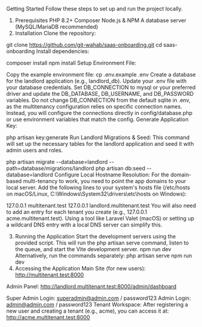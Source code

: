 Getting Started
Follow these steps to set up and run the project locally.

1. Prerequisites
PHP 8.2+
Composer
Node.js & NPM
A database server (MySQL/MariaDB recommended)
2. Installation
Clone the repository:

git clone https://github.com/git-wahab/saas-onboarding.git
cd saas-onboarding
Install dependencies:

composer install
npm install
Setup Environment File:

Copy the example environment file:
cp .env.example .env
Create a database for the landlord application (e.g., landlord_db).
Update your .env file with your database credentials. Set DB_CONNECTION to mysql or your preferred driver and update the DB_DATABASE, DB_USERNAME, and DB_PASSWORD variables. Do not change DB_CONNECTION from the default sqlite in .env, as the multitenancy configuration relies on specific connection names. Instead, you will configure the connections directly in config/database.php or use environment variables that match the config.
Generate Application Key:

php artisan key:generate
Run Landlord Migrations & Seed: This command will set up the necessary tables for the landlord application and seed it with admin users and roles.

php artisan migrate --database=landlord --path=database/migrations/landlord
php artisan db:seed --database=landlord
Configure Local Hostname Resolution: For the domain-based multi-tenancy to work, you need to point the app domains to your local server. Add the following lines to your system's hosts file (/etc/hosts on macOS/Linux, C:\Windows\System32\drivers\etc\hosts on Windows):

127.0.0.1 multitenant.test
127.0.0.1 landlord.multitenant.test
You will also need to add an entry for each tenant you create (e.g., 127.0.0.1 acme.multitenant.test). Using a tool like Laravel Valet (macOS) or setting up a wildcard DNS entry with a local DNS server can simplify this.

3. Running the Application
Start the development servers using the provided script. This will run the php artisan serve command, listen to the queue, and start the Vite development server.
npm run dev
Alternatively, run the commands separately:
php artisan serve
npm run dev
4. Accessing the Application
Main Site (for new users): http://multitenant.test:8000

Admin Panel: http://landlord.multitenant.test:8000/admin/dashboard

Super Admin Login: superadmin@admin.com / password123
Admin Login: admin@admin.com / password123
Tenant Workspace: After registering a new user and creating a tenant (e.g., acme), you can access it at: http://acme.multitenant.test:8000
